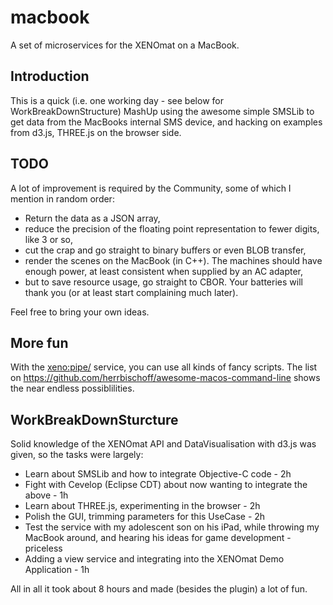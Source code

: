 # macbook

A set of microservices for the XENOmat on a MacBook.

## Introduction
This is a quick (i.e. one working day - see below for WorkBreakDownStructure) 
MashUp using the awesome simple SMSLib to get data from the MacBooks internal 
SMS device, and hacking on examples from d3.js, THREE.js on the browser side.

## TODO
A lot of improvement is required by the Community, some of which I mention in
random order:

*  Return the data as a JSON array,
*  reduce the precision of the floating point representation to fewer digits,
   like 3 or so, 
*	cut the crap and go straight to binary buffers or even BLOB transfer,
*  render the scenes on the MacBook (in C++). The machines should have enough
   power, at least consistent when supplied by an AC adapter,
*	but to save resource usage, go straight to CBOR. Your batteries will thank
   you (or at least start complaining much later).
   
Feel free to bring your own ideas.

## More fun
With the <xeno:pipe/> service, you can use all kinds of fancy scripts.
The list on https://github.com/herrbischoff/awesome-macos-command-line
shows the near endless possiblilities.

## WorkBreakDownSturcture

Solid knowledge of the XENOmat API and DataVisualisation with d3.js was given,
so the tasks were largely:

* Learn about SMSLib and how to integrate Objective-C code - 2h
* Fight with Cevelop (Eclipse CDT) about now wanting to integrate the above - 1h
* Learn about THREE.js, experimenting in the browser - 2h
* Polish the GUI, trimming parameters for this UseCase - 2h
* Test the service with my adolescent son on his iPad, while throwing my MacBook
  around, and hearing his ideas for game development - priceless
* Adding a view service and integrating into the XENOmat Demo Application - 1h
  
All in all it took about 8 hours and made (besides the plugin) a lot of fun.
